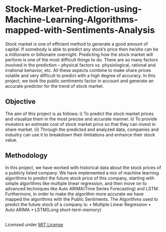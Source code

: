 # Stock-Market-Prediction-using-Machine-Learning-Algorithms-mapped-with-Sentiments-Analysis


Stock market is one of efficient method to generate a good amount of capital. If somebody is able to predict any stock’s price then he/she can be a millionaire or billionaire overnight. 
Predicting how the stock market will perform is one of the most difficult things to do. There are so many factors involved in the prediction – physical factors vs. physiological, rational and irrational behavior, etc. All these aspects combine to make share prices volatile and very difficult to predict with a high degree of accuracy. In this project, we took the public sentiments factor in account and generate an accurate predictor for the trend of stock market. 

## Objective
The aim of this project is as follows:
i)	To predict the stock market prices and visualize them in the most precise and accurate manner.
ii)	To provide investors an estimate cost of stock market price so that they can invest in share market.
iii)	Through the predicted and analyzed data, companies and industry can use it to breakdown their limitations and enhance their stock value.

## Methodology
In this project, we have worked with historical data about the stock prices of a publicly listed company. We have implemented a mix of machine learning algorithms to predict the future stock price of this company, starting with simple algorithms like multiple linear regression, and then move on to advanced techniques like Auto ARIMA(Time Series Forecasting) and LSTM. Furthermore, in order to make the algorithm more accurate we have mapped the algorithms with the Public Sentiments.
The Algorithms used to predict the future stock of a company is: 
• Multiple Linear Regression 
• Auto ARIMA 
• LSTM(Long short-term memory)




</BR> Licensed under [MIT License](LICENSE)

